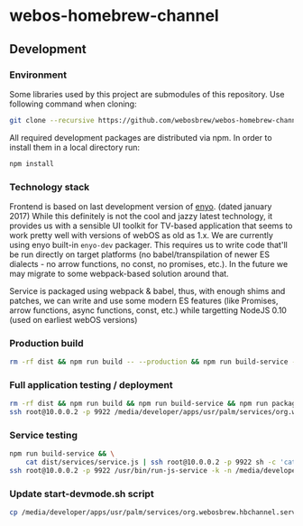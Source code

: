 webos-homebrew-channel
======================

Development
-----------

### Environment
Some libraries used by this project are submodules of this repository. Use
following command when cloning:
```sh
git clone --recursive https://github.com/webosbrew/webos-homebrew-channel
```

All required development packages are distributed via npm. In order to install
them in a local directory run:
```sh
npm install
```

### Technology stack
Frontend is based on last development version of [enyo](https://github.com/enyojs).
(dated january 2017) While this definitely is not the cool and jazzy latest
technology, it provides us with a sensible UI toolkit for TV-based application
that seems to work pretty well with versions of webOS as old as 1.x. We are
currently using enyo built-in `enyo-dev` packager. This requires us to write
code that'll be run directly on target platforms (no babel/transpilation of newer
ES dialects - no arrow functions, no const, no promises, etc.). In the future
we may migrate to some webpack-based solution around that.

Service is packaged using webpack & babel, thus, with enough shims and patches,
we can write and use some modern ES features (like Promises, arrow functions,
async functions, const, etc.) while targetting NodeJS 0.10 (used on earliest
webOS versions)


### Production build
```sh
rm -rf dist && npm run build -- --production && npm run build-service -- --env production && npm run package
```

### Full application testing / deployment
```sh
rm -rf dist && npm run build && npm run build-service && npm run package && npm run deploy && npm run launch
ssh root@10.0.0.2 -p 9922 /media/developer/apps/usr/palm/services/org.webosbrew.hbchannel.service/elevate-service
```

### Service testing
```sh
npm run build-service && \
    cat dist/services/service.js | ssh root@10.0.0.2 -p 9922 sh -c 'cat > /media/developer/apps/usr/palm/services/org.webosbrew.hbchannel.service/service.js && pkill -f org.webosbrew.hbchannel.service'
ssh root@10.0.0.2 -p 9922 /usr/bin/run-js-service -k -n /media/developer/apps/usr/palm/services/org.webosbrew.hbchannel.service
```

### Update start-devmode.sh script
```sh
cp /media/developer/apps/usr/palm/services/org.webosbrew.hbchannel.service/startup.sh /media/cryptofs/apps/usr/palm/services/com.palmdts.devmode.service/start-devmode.sh
```
